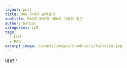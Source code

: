 ```yaml
---
layout: post
title: RAG 자세히 살펴보기
subtitle: RAG의 WHY와 HOW의 기술적 접근
author: Garpas
categories: LLM
tags:
  - LLM
  - RAG
excerpt_image: /assets/images/thumbnails/factorio.jpg
---
```

내용!!!
